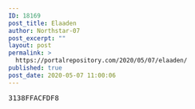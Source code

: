 ```yaml
---
ID: 18169
post_title: Elaaden
author: Northstar-07
post_excerpt: ""
layout: post
permalink: >
  https://portalrepository.com/2020/05/07/elaaden/
published: true
post_date: 2020-05-07 11:00:06
---
```

<pre>3138FFACFDF8</pre>